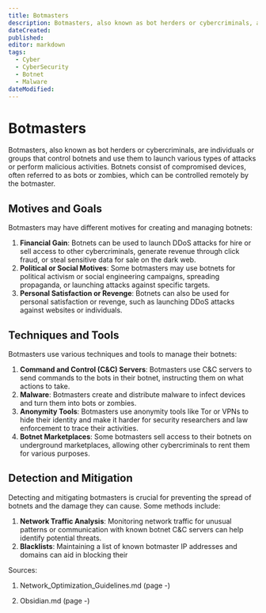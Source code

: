 ```yaml
---
title: Botmasters
description: Botmasters, also known as bot herders or cybercriminals, are individuals or groups that control botnets and use them to launch various types of attacks or perform malicious activities. Botnets consist of compromised devices, often referred to as bots or zombies, which can be controlled remotely by the botmaster.
dateCreated: 
published: 
editor: markdown
tags:
  - Cyber
  - CyberSecurity
  - Botnet
  - Malware
dateModified: 
---
```

# Botmasters

Botmasters, also known as bot herders or cybercriminals, are individuals or groups that control botnets and use them to launch various types of attacks or perform malicious activities. Botnets consist of compromised devices, often referred to as bots or zombies, which can be controlled remotely by the botmaster.

## Motives and Goals

Botmasters may have different motives for creating and managing botnets:

1. **Financial Gain**: Botnets can be used to launch DDoS attacks for hire or sell access to other cybercriminals, generate revenue through click fraud, or steal sensitive data for sale on the dark web.
2. **Political or Social Motives**: Some botmasters may use botnets for political activism or social engineering campaigns, spreading propaganda, or launching attacks against specific targets.
3. **Personal Satisfaction or Revenge**: Botnets can also be used for personal satisfaction or revenge, such as launching DDoS attacks against websites or individuals.

## Techniques and Tools

Botmasters use various techniques and tools to manage their botnets:

1. **Command and Control (C&C) Servers**: Botmasters use C&C servers to send commands to the bots in their botnet, instructing them on what actions to take.
2. **Malware**: Botmasters create and distribute malware to infect devices and turn them into bots or zombies.
3. **Anonymity Tools**: Botmasters use anonymity tools like Tor or VPNs to hide their identity and make it harder for security researchers and law enforcement to trace their activities.
4. **Botnet Marketplaces**: Some botmasters sell access to their botnets on underground marketplaces, allowing other cybercriminals to rent them for various purposes.

## Detection and Mitigation

Detecting and mitigating botmasters is crucial for preventing the spread of botnets and the damage they can cause. Some methods include:

1. **Network Traffic Analysis**: Monitoring network traffic for unusual patterns or communication with known botnet C&C servers can help identify potential threats.
2. **Blacklists**: Maintaining a list of known botmaster IP addresses and domains can aid in blocking their

 Sources: 

1. Network_Optimization_Guidelines.md (page -)


2. Obsidian.md (page -)